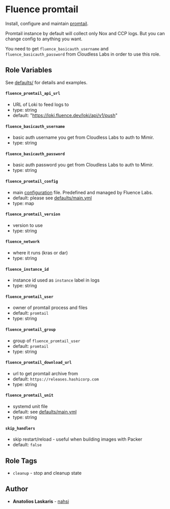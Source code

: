 # Fluence promtail

Install, configure and maintain
[promtail](https://grafana.com/docs/loki/latest/clients/promtail/).

Promtail instance by default will collect only Nox and CCP logs. But you can
change config to anything you want.

You need to get `fluence_basicauth_username` and `fluence_basicauth_password`
from Cloudless Labs in order to use this role.

## Role Variables

See
[defaults/](https://github.com/fluencelabs/ansible/blob/main/roles/promtail/defaults/main.yml)
for details and examples.

#### `fluence_promtail_api_url`

- URL of Loki to feed logs to
- type: string
- default: "https://loki.fluence.dev/loki/api/v1/push"

#### `fluence_basicauth_username`

- basic auth username you get from Cloudless Labs to auth to Mimir.
- type: string

#### `fluence_basicauth_password`

- basic auth password you get from Cloudless Labs to auth to Mimir.
- type: string

#### `fluence_promtail_config`

- main
  [configuration](https://grafana.com/docs/loki/latest/clients/promtail/configuration/)
  file. Predefined and managed by Fluence Labs.
- default: please see
  [defaults/main.yml](https://github.com/fluencelabs/ansible/blob/main/roles/promtail/defaults/main.yml)
- type: map

#### `fluence_promtail_version`

- version to use
- type: string

#### `fluence_network`

- where it runs (kras or dar)
- type: string

#### `fluence_instance_id`

- instance id used as `instance` label in logs
- type: string

#### `fluence_promtail_user`

- owner of promtail process and files
- default: `promtail`
- type: string

#### `fluence_promtail_group`

- group of `fluence_promtail_user`
- default: `promtail`
- type: string

#### `fluence_promtail_download_url`

- url to get promtail archive from
- default: `https://releases.hashicorp.com`
- type: string

#### `fluence_promtail_unit`

- systemd unit file
- default: see
  [defaults/main.yml](https://github.com/fluencelabs/ansible/blob/main/roles/promtail/defaults/main.yml)
- type: string

#### `skip_handlers`

- skip restart/reload - useful when building images with Packer
- default: `false`

## Role Tags

- `cleanup` - stop and cleanup state

## Author

- **Anatolios Laskaris** - [nahsi](https://github.com/nahsi)
